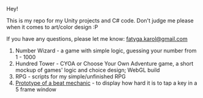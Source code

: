 Hey!

This is my repo for my Unity projects and C# code.
Don't judge me please when it comes to art/color design :P

If you have any questions, please let me know: fatyga.karol@gmail.com

1. Number Wizard - a game with simple logic, guessing your number from 1 - 1000
2. Hundred Tower - CYOA or Choose Your Own Adventure game, a short mockup of games' logic and choice design; WebGL build
3. RPG - scripts for my simple/unfinished RPG
4. [Prototype of a beat mechanic](https://karolef.github.io/Unity/ProtoBeatMechanic/) - to display how hard it is to tap a key in a 5 frame window
